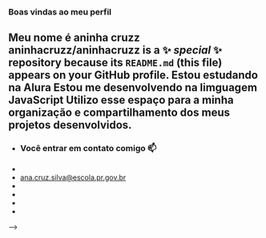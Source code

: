 ### Boas vindas ao meu perfil

Meu nome é aninha cruzz
**aninhacruzz/aninhacruzz** is a ✨ _special_ ✨ repository because its `README.md` (this file) appears on your GitHub profile.
Estou estudando na Alura
Estou me desenvolvendo na limguagem JavaScript
Utilizo esse espaço para a minha organização e compartilhamento dos meus projetos desenvolvidos.
- 
- ### Você entrar em contato comigo 📫
- 
- ana.cruz.silva@escola.pr.gov.br
- 
- 
-
- 
-->

